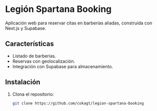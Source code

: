 # Legión Spartana Booking

Aplicación web para reservar citas en barberías aliadas, construida con Next.js y Supabase.

## Características
- Listado de barberías.
- Reservas con geolocalización.
- Integración con Supabase para almacenamiento.

## Instalación
1. Clona el repositorio:
   ```bash
   git clone https://github.com/cokagt/legion-spartana-booking